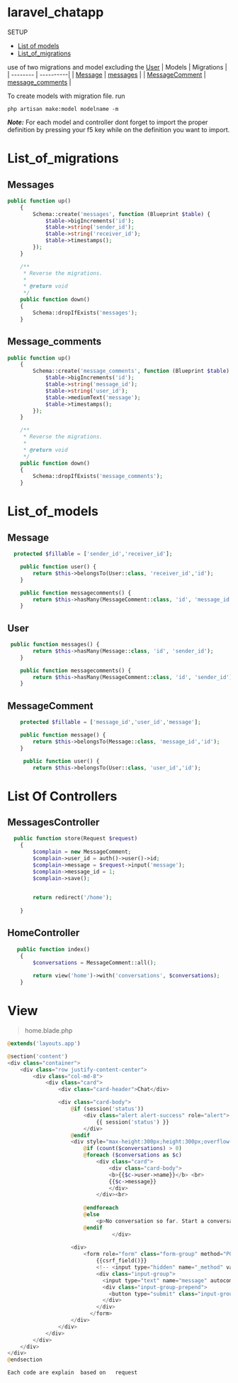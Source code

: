 # laravel_chatapp
SETUP

* [List of models](#list_of_models)
* [List_of_migrations](#list_of_migrations)

use of two migrations and model excluding the [User](#user) 
| Models | Migrations |
| -------- | ----------|
| [Message](#message) | [messages](#messages) |
| [MessageComment](#messageComment) |  [message_comments](#message_comment) |


To create  models with migration file. run 

` php artisan make:model modelname -m `

***Note:***
For  each  model  and controller dont forget  to import  the proper definition by pressing your f5 key while on the  definition you  want  to  import.

# List_of_migrations

## Messages 
```php
public function up()
    {
        Schema::create('messages', function (Blueprint $table) {
            $table->bigIncrements('id');
            $table->string('sender_id');
            $table->string('receiver_id');
            $table->timestamps();
        });
    }

    /**
     * Reverse the migrations.
     *
     * @return void
     */
    public function down()
    {
        Schema::dropIfExists('messages');
    }
```
## Message_comments
```php
public function up()
    {
        Schema::create('message_comments', function (Blueprint $table) {
            $table->bigIncrements('id');
            $table->string('message_id');
            $table->string('user_id');
            $table->mediumText('message');
            $table->timestamps();
        });
    }

    /**
     * Reverse the migrations.
     *
     * @return void
     */
    public function down()
    {
        Schema::dropIfExists('message_comments');
    }
```

# List_of_models
## Message
```php
  protected $fillable = ['sender_id','receiver_id'];

    public function user() {
        return $this->belongsTo(User::class, 'receiver_id','id');
    }

    public function messagecomments() {
        return $this->hasMany(MessageComment::class, 'id', 'message_id');
    }
```

## User
```php
 public function messages() {
        return $this->hasMany(Message::class, 'id', 'sender_id');
    }

    public function messagecomments() {
        return $this->hasMany(MessageComment::class, 'id', 'sender_id');
    }
```

## MessageComment 
```php
    protected $fillable = ['message_id','user_id','message'];

    public function message() {
        return $this->belongsTo(Message::class, 'message_id','id');
    }

     public function user() {
        return $this->belongsTo(User::class, 'user_id','id');
```

# List Of Controllers
## MessagesController
```php
  public function store(Request $request)
    {
        $complain = new MessageComment;
        $complain->user_id = auth()->user()->id;
        $complain->message = $request->input('message');
        $complain->message_id = 1;
        $complain->save();

        
        return redirect('/home');
        
    }
```
## HomeController
```php
   public function index()
    {
        $conversations = MessageComment::all();
        
        return view('home')->with('conversations', $conversations);
    }
```

# View
> home.blade.php

```php
@extends('layouts.app')

@section('content')
<div class="container">
    <div class="row justify-content-center">
        <div class="col-md-8">
            <div class="card">
                <div class="card-header">Chat</div>

                <div class="card-body">
                    @if (session('status'))
                        <div class="alert alert-success" role="alert">
                            {{ session('status') }}
                        </div>
                    @endif
                    <div style="max-height:300px;height:300px;overflow-y: scroll;">
                        @if (count($conversations) > 0)
                        @foreach ($conversations as $c)
                            <div class="card">
                                <div class="card-body">
                                <b>{{$c->user->name}}</b> <br>
                                {{$c->message}}
                                </div>
                            </div><br>
                            
                        @endforeach
                        @else 
                            <p>No conversation so far. Start a conversation</p>
                        @endif
                                 </div>
                    
                    <div>
                        <form role="form" class="form-group" method="POST" action="{{action('MessagesController@store')}}" style="margin-top: 20px">
                            {{csrf_field()}}
                            <!-- <input type="hidden" name="_method" value="PUT"> -->
                            <div class="input-group">
                              <input type="text" name="message" autocomplete="off" chat-box class="form-control" placeholder="Type...">
                              <div class="input-group-prepend">
                                <button type="submit" class="input-group-text">Send</button>
                              </div>
                            </div> 
                          </form>
                    </div>
                </div>
            </div>
        </div>
    </div>
</div>
@endsection

```

`
Each code are explain  based on   request 
`
